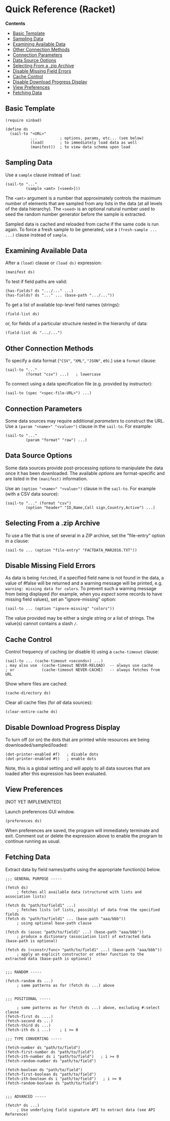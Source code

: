# Quick Reference (Racket)

**Contents**
  * [Basic Template](#basic-template)
  * [Sampling Data](#sampling-data)
  * [Examining Available Data](#examining-available-data)
  * [Other Connection Methods](#other-connection-methods)
  * [Connection Parameters](#connection-parameters)
  * [Data Source Options](#data-source-options)
  * [Selecting From a .zip Archive](#selecting-from-a-zip-archive)
  * [Disable Missing Field Errors](#disable-missing-field-errors)
  * [Cache Control](#cache-control)
  * [Disable Download Progress Display](#disable-download-progress-display)
  * [View Preferences](#view-preferences)
  * [Fetching Data](#fetching-data)


## Basic Template

````
(require sinbad)

(define ds
  (sail-to "<URL>"
           ...          ; options, params, etc... (see below)
           (load)       ; to immediately load data as well
           (manifest))  ; to view data schema upon load
````

## Sampling Data

Use a `sample` clause instead of `load`:

````
(sail-to "..."
         (sample <amt> [<seed>]))
````

The `<amt>` argument is a number that approximately controls the maximum number of elements that are sampled from any lists in the data (at all levels of the data hierarchy). The `<seed>` is an optional natural number used to seed the random number generator before the sample is extracted. 
 
 Sampled data is cached and reloaded from cache if the same code is run again. To force a fresh sample to be generated, use a `(fresh-sample ... ...)` clause instead of `sample`.


## Examining Available Data

After a `(load)` clause or `(load ds)` expression:

    (manifest ds)

To test if field paths are valid:

    (has-fields? ds ".../..." ...)
    (has-fields? ds "..." ... (base-path ".../..."))
    
To get a list of available top-level field names (strings):

    (field-list ds)

or, for fields of a particular structure nested in the hierarchy of data:

    (field-list ds ".../...")
    

## Other Connection Methods

To specify a data format (`"CSV"`, `"XML"`, `"JSON"`, etc.) use a `format` clause:

    (sail-to "..."
             (format "csv") ...)   ; lowercase

To connect using a data specification file (e.g. provided by instructor):

    (sail-to (spec "<spec-file-URL>") ...)

## Connection Parameters

Some data sources may require additional _parameters_ to construct
the URL. Use a `(param "<name>" "<value>")` clause in the `sail-to`.
For example:

    (sail-to "..."
             (param "format" "raw") ...)

## Data Source Options
Some data sources provide post-processing options to manipulate the 
data once it has been downloaded. The available _options_
are format-specific and are listed in the `(manifest)` information.

Use an `(option "<name>" "<value>")` clause in the `sail-to`.
For example (with a CSV data source):

    (sail-to "..." (format "csv") 
             (option "header" "ID,Name,Call sign,Country,Active") ...)

## Selecting From a .zip Archive
To use a file that is one of several in a ZIP archive, set
the "file-entry" option in a clause:

    (sail-to ... (option "file-entry" "FACTDATA_MAR2016.TXT"))

## Disable Missing Field Errors
As data is being `fetch`ed, if a specified field name is not found in the data, a value of #false will be returned and a warning message will be printed, e.g. `warning: missing data for colors`. To prevent such a warning message from being displayed (for example, when you *expect* some records to have missing field values), set an "ignore-missing" option:

    (sail-to ... (option "ignore-missing" "colors"))
    
The value provided may be either a single string or a list of strings. The value(s) cannot contains a slash `/`.

## Cache Control
Control frequency of caching (or disable it) using a `cache-timeout` clause:

    (sail-to ... (cache-timeout <seconds>) ...)
    ; may also use  (cache-timeout NEVER-RELOAD)  -- always use cache
    ; or            (cache-timeout NEVER-CACHE)   -- always fetches from URL

Show where files are cached:

    (cache-directory ds)
    
Clear all cache files (for *all* data sources):

    (clear-entire-cache ds)

## Disable Download Progress Display
To turn off (or on) the dots that are printed while resources are being downloaded/sampled/loaded:

    (dot-printer-enabled #f)   ; disable dots
    (dot-printer-enabled #t)   ; enable dots

Note, this is a global setting and will apply to all data sources that
are loaded after this expression has been evaluated.


## View Preferences

[NOT YET IMPLEMENTED]

Launch preferences GUI window.

    (preferences ds)
    
When preferences are saved, the program will immediately terminate and exit. Comment out or delete the expression above to enable the program to continue running as usual.



## Fetching Data

Extract data by field names/paths using the appropriate function(s) below.

````
;;; GENERAL PURPOSE -----

(fetch ds)  
     ; fetches all available data (structured with lists and association lists)

(fetch ds "path/to/field1" ...) 
     ; fetches lists (of lists, possibly) of data from the specified fields
(fetch ds "path/to/field1" ... (base-path "aaa/bbb"))  
     ; using optional base-path clause

(fetch ds (assoc "path/to/field1" ...) (base-path "aaa/bbb")) 
     ; produce a dictionary (association list) of extracted data (base-path is optional)

(fetch ds (<constr/func> "path/to/field1" ...) (base-path "aaa/bbb")) 
     ; apply an explicit constructor or other function to the extracted data (base-path is optional)


;;; RANDOM -----

(fetch-random ds ...)   
     ; same patterns as for (fetch ds ...) above


;;; POSITIONAL -----

     ; same patterns as for (fetch ds ...) above, excluding #:select clause
(fetch-first ds ....)   
(fetch-second ds ...)
(fetch-third ds ...)
(fetch-ith ds i ...)    ; i >= 0

;;; TYPE CONVERTING -----

(fetch-number ds "path/to/field")
(fetch-first-number ds "path/to/field")
(fetch-ith-number ds i "path/to/field")   ; i >= 0
(fetch-random-number ds "path/to/field")

(fetch-boolean ds "path/to/field")
(fetch-first-boolean ds "path/to/field")
(fetch-ith-boolean ds i "path/to/field")   ; i >= 0
(fetch-random-boolean ds "path/to/field")


;;; ADVANCED -----

(fetch* ds ...)   
     ; Use underlying field signature API to extract data (see API Reference)
````
